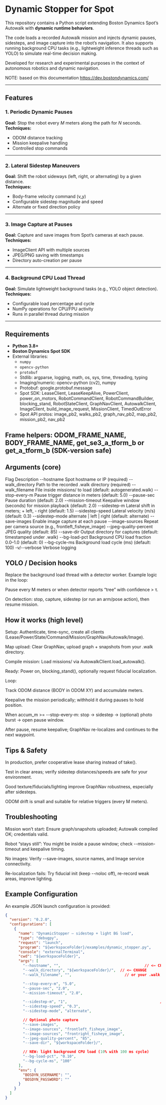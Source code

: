 # Dynamic Stopper for Spot

This repository contains a Python script extending Boston Dynamics Spot’s Autowalk with **dynamic runtime behaviors**.

The code loads a recorded Autowalk mission and injects dynamic pauses, sidesteps, and image capture into the robot’s navigation. It also supports running background CPU tasks (e.g., lightweight inference threads such as YOLO) to simulate real-time decision making.

Developed for research and experimental purposes in the context of autonomous robotics and dynamic navigation.

ΝΟΤΕ: based on this documentation https://dev.bostondynamics.com/

---

## Features

### 1. Periodic Dynamic Pauses  
**Goal:** Stop the robot every *M* meters along the path for *N* seconds.  
**Techniques:**  
- ODOM distance tracking  
- Mission keepalive handling  
- Controlled stop commands  

---

### 2. Lateral Sidestep Maneuvers  
**Goal:** Shift the robot sideways (left, right, or alternating) by a given distance.  
**Techniques:**  
- Body-frame velocity command (v_y)  
- Configurable sidestep magnitude and speed  
- Alternate or fixed direction policy  

---

### 3. Image Capture at Pauses  
**Goal:** Capture and save images from Spot’s cameras at each pause.  
**Techniques:**  
- ImageClient API with multiple sources  
- JPEG/PNG saving with timestamps  
- Directory auto-creation per pause  

---

### 4. Background CPU Load Thread  
**Goal:** Simulate lightweight background tasks (e.g., YOLO object detection).  
**Techniques:**  
- Configurable load percentage and cycle  
- NumPy operations for CPU/FPU activity  
- Runs in parallel thread during mission  

---

## Requirements

- **Python 3.8+**  
- **Boston Dynamics Spot SDK**  
- External libraries:  
  - `numpy`  
  - `opencv-python`  
  - `protobuf`  
  - Stdlib: argparse, logging, math, os, sys, time, threading, typing
  - Imaging/numeric: opencv-python (cv2), numpy
  - Protobuf: google.protobuf.message
  - Spot SDK: LeaseClient, LeaseKeepAlive, PowerClient, power_on_motors,
              RobotCommandClient, RobotCommandBuilder, blocking_stand, RobotStateClient,
              GraphNavClient, AutowalkClient, ImageClient, build_image_request, MissionClient,
              TimedOutError
  - Spot API protos: image_pb2, walks_pb2, graph_nav_pb2, map_pb2, mission_pb2, nav_pb2

Frame helpers: ODOM_FRAME_NAME, BODY_FRAME_NAME, get_se3_a_tform_b or get_a_tform_b (SDK-version safe)
---

## Arguments (core)
Flag	Description
--hostname	Spot hostname or IP (required)
--walk_directory	Path to the recorded .walk directory (required)
--walk_filename	File inside missions/ to load (default: autogenerated.walk)
--stop-every-m	Pause trigger distance in meters (default: 5.0)
--pause-sec	Pause duration (default: 2.0)
--mission-timeout	Keepalive window (seconds) for mission playback (default: 2.0)
--sidestep-m	Lateral shift in meters; + left, - right (default: 1.5)
--sidestep-speed	Lateral velocity (m/s) (default: 0.3)
--sidestep-mode	alternate | left | right (default: alternate)
--save-images	Enable image capture at each pause
--image-sources	Repeat per camera source (e.g., frontleft_fisheye_image)
--jpeg-quality-percent	JPEG quality (default: 85)
--save-dir	Output directory for captures (default: timestamped under .walk)
--bg-load-pct	Background CPU load fraction 0.0–1.0 (default: 0)
--bg-cycle-ms	Background load cycle (ms) (default: 100)
-v/--verbose	Verbose logging

## YOLO / Decision hooks

Replace the background load thread with a detector worker.
Example logic in the loop:

Pause every M meters or when detector reports “tree” with confidence > τ.

On detection: stop, capture, sidestep (or run an arm/pose action), then resume mission.

## How it works (high level)

Setup: Authenticate, time-sync, create all clients (Lease/Power/State/Command/Mission/GraphNav/Autowalk/Image).

Map upload: Clear GraphNav, upload graph + snapshots from your .walk directory.

Compile mission: Load missions/<walk> via AutowalkClient.load_autowalk().

Ready: Power on, blocking_stand(), optionally request fiducial localization.

Loop:

Track ODOM distance (BODY in ODOM XY) and accumulate meters.

Keepalive the mission periodically; withhold it during pauses to hold position.

When accum_m >= --stop-every-m: stop → sidestep → (optional) photo burst → open pause window.

After pause, resume keepalive; GraphNav re-localizes and continues to the next waypoint.

## Tips & Safety

In production, prefer cooperative lease sharing instead of take().

Test in clear areas; verify sidestep distances/speeds are safe for your environment.

Good texture/fiducials/lighting improve GraphNav robustness, especially after sidesteps.

ODOM drift is small and suitable for relative triggers (every M meters).

## Troubleshooting

Mission won’t start: Ensure graph/snapshots uploaded; Autowalk compiled OK; credentials valid.

Robot “stays still”: You might be inside a pause window; check --mission-timeout and keepalive timing.

No images: Verify --save-images, source names, and Image service connectivity.

Re-localization fails: Try fiducial init (keep --noloc off), re-record weak areas, improve lighting.

## Example Configuration

An example JSON launch configuration is provided:

```json
{
  "version": "0.2.0",
  "configurations": [
    {
      "name": "DynamicStopper — sidestep + light BG load",
      "type": "debugpy",
      "request": "launch",
      "program": "${workspaceFolder}/examples/dynamic_stopper.py",
      "console": "externalTerminal",
      "cwd": "${workspaceFolder}",
      "args": [
        "--hostname", "",                                      // <— CHANGE
        "--walk_directory", "${workspaceFolder}/",  // <— CHANGE
        "--walk_filename", "",                        // or your .walk file

        "--stop-every-m", "5.0",
        "--pause-sec", "2.0",
        "--mission-timeout", "2.0",

        "--sidestep-m", "1",                                          // lateral shift meters
        "--sidestep-speed", "0.3",                                      // m/s
        "--sidestep-mode", "alternate",                                 // alternate | left | right

        // Optional photo capture
        "--save-images",
        "--image-sources", "frontleft_fisheye_image",
        "--image-sources", "frontright_fisheye_image",
        "--jpeg-quality-percent", "85",
        "--save-dir", "${workspaceFolder}/",

        // NEW: light background CPU load (10% with 100 ms cycle)
        "--bg-load-pct", "0.10",                                        // 0.0 disables
        "--bg-cycle-ms", "100"                                          // cycle period
      ],
      "env": {
        "BOSDYN_USERNAME": "",
        "BOSDYN_PASSWORD": ""
      }
    }
  ]
}

